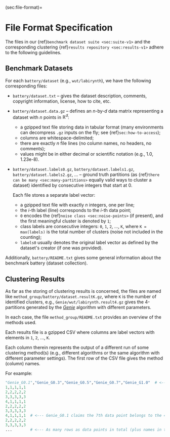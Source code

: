 



(sec:file-format)=
# File Format Specification

The files in our {ref}`benchmark dataset suite <sec:suite-v1>`
and the corresponding clustering
{ref}`results repository <sec:results-v1>`
adhere to the following guidelines.



## Benchmark Datasets

For each `battery/dataset` (e.g., `wut/labirynth`),
we have the following corresponding files:

* `battery/dataset.txt` – gives the dataset description, comments,
    copyright information, license, how to cite, etc.

* `battery/dataset.data.gz` – defines an *n*-by-*d* data matrix
    representing a dataset with *n* points in $\mathbb{R}^d$:

    * a gzipped text file storing data in tabular format
    (many environments can decompress `.gz` inputs on the fly;
    see {ref}`sec:how-to-access`);
    * columns are whitespace-delimited;
    * there are exactly *n* file lines
        (no column names, no headers, no comments);
    * values might be in either decimal or scientific notation
        (e.g., 1.0, 1.23e-8).

*  `battery/dataset.labels0.gz`,
   `battery/dataset.labels1.gz`,
   `battery/dataset.labels2.gz`, ... –
    ground truth partitions (as
    {ref}`there can be many <sec:many-partitions>` equally valid
    ways to cluster a dataset)
    identified by consecutive integers that start at 0.

    Each file stores a separate label vector:

    * a gzipped text file with exactly *n* integers, one per line;
    * the *i*-th label (line) corresponds to the *i*-th data point;
    * `0` encodes the {ref}`noise class <sec:noise-points>` (if present),
        and the first meaningful cluster is denoted by `1`;
    * class labels are consecutive integers:
        `0`, `1`, `2`, ..., `K`, where `K = max(labels)` is the total
        number of clusters (noise not included in the counting);
    * `labels0` usually denotes the original label vector as defined by
        the dataset's creator (if one was provided).


Additionally, `battery/README.txt` gives some general information
about the benchmark battery (dataset collection).


## Clustering Results

As far as the storing of clustering results is concerned,
the files are named like `method_group/battery/dataset.resultK.gz`,
where `K` is the number of identified clusters, e.g.,
`Genie/wut/labirynth.result4.gz` gives the 4-partitions
generated by the [*Genie*](https://genieclust.gagolewski.com)
algorithm with different parameters.

In each case, the file `method_group/README.txt` provides an overview
of the methods used.

Each results file is a gzipped CSV where columns are label vectors
with elements in `1`, `2`, ..., `K`.


Each column therein represents the output of a different run
of some clustering method(s) (e.g., different algorithms
or the same algorithm with different parameter settings).
The first row of the CSV file gives the method (column) names.

For example:


```python
"Genie_G0.1","Genie_G0.3","Genie_G0.5","Genie_G0.7","Genie_G1.0"  # <--- names
1,1,1,1,1
2,2,2,2,2
3,3,3,3,3
4,1,1,1,1
2,2,2,2,2
3,3,3,3,3
4,1,1,1,1  # <--- Genie_G0.1 claims the 7th data point belongs to the 4th cluster
2,2,2,2,2
3,3,3,3,3
...        # <--- As many rows as data points in total (plus names in the 1st row)
```

